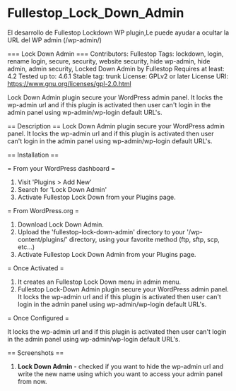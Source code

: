 # Fullestop_Lock_Down_Admin
El desarrollo de Fullestop Lockdown WP plugin,Le puede ayudar a ocultar la URL del WP admin (/wp-admin/)


=== Lock Down Admin ===
Contributors: 	Fullestop
Tags:	lockdown, login, rename login, secure, security, website security, hide wp-admin, hide admin, admin security,  Locked Down Admin by Fullestop
Requires at least: 4.2
Tested up to: 4.6.1
Stable tag: trunk
License: GPLv2 or later
License URI: https://www.gnu.org/licenses/gpl-2.0.html

Lock Down Admin plugin secure your WordPress admin panel. It locks the wp-admin url and if this plugin is activated then user can't login in the admin panel using wp-admin/wp-login default URL's.

== Description ==
Lock Down Admin plugin secure your WordPress admin panel. It locks the wp-admin url and if this plugin is activated then user can't login in the admin panel using wp-admin/wp-login default URL's.


== Installation ==

= From your WordPress dashboard =

1. Visit 'Plugins > Add New'
2. Search for 'Lock Down Admin'
3. Activate Fullestop Lock Down from your Plugins page. 

= From WordPress.org =

1. Download Lock Down Admin.
2. Upload the 'fullestop-lock-down-admin' directory to your  '/wp-content/plugins/' directory, using your favorite method (ftp, sftp, scp, etc...)
3. Activate Fullestop Lock Down Admin from your Plugins page.

= Once Activated =

1. It creates an Fullestop Lock Down menu in admin menu.
2. Fullestop Lock-Down Admin plugin secure your WordPress admin panel. It locks the wp-admin url and if this plugin is activated then user can't login in the admin panel using wp-admin/wp-login default URL's.

= Once Configured =

It locks the wp-admin url and if this plugin is activated then user can't login in the admin panel using wp-admin/wp-login default URL's.


== Screenshots ==
1. **Lock Down Admin** - checked if you want to hide the wp-admin url and write the new name using which you want to access your admin panel from now.
